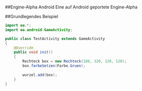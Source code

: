 ##Engine-Alpha Android
Eine auf Android geportete Engine-Alpha

##Grundlegendes Beispiel
```java
import ea.*;
import ea.android.GameActivity;

public class TestActivity extends GameActivity 
{
	@Override
	public void init() 
	{
        Rechteck box = new Rechteck(180, 320, 120, 120);
        box.farbeSetzen(Farbe.Gruen);
        
        wurzel.add(box);
	}
}
```